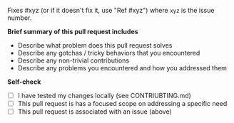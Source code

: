 Fixes #xyz (or if it doesn't fix it, use "Ref #xyz") where `xyz` is the issue number.

**Brief summary of this pull request includes**

- Describe what problem does this pull request solves
- Describe any gotchas / tricky behaviors that you encountered
- Describe any non-trivial contributions
- Describe any problems you encountered and how you addressed them

**Self-check**

- [ ] I have tested my changes locally (see CONTRIUBTING.md)
- [ ] This pull request is has a focused scope on addressing a specific need
- [ ] This pull request is associated with an issue (above)
